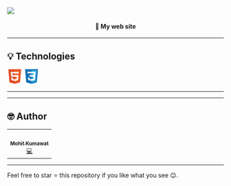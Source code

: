 <img align="center" src="https://i.imgur.com/ODsKy2i.png">
<h4 align="center">📱 My web site</h4>

<hr>

## 💡 Technologies
  <p align="left">
    <img src="https://raw.githubusercontent.com/devicons/devicon/d00d0969292a6569d45b06d3f350f463a0107b0d/icons/html5/html5-original.svg" alt="html5" width="35" height="35"/>
    <img src="https://raw.githubusercontent.com/devicons/devicon/d00d0969292a6569d45b06d3f350f463a0107b0d/icons/css3/css3-original.svg" alt="css3" width="35" height="35"/>
  </p>
<hr>

<hr>

## 🤓 Author 
<table>
  <tr>
    <td align="center"><a href="https://github.com/mo-heatt"><br /><sub><b>Mohit Kumawat</b></sub></a><br /><a href="https://github.com/mo-heatt" title="Code">💻</a></td>
  <tr>
</table>

***
Feel free to star ⭐ this repository if you like what you see 😉.
